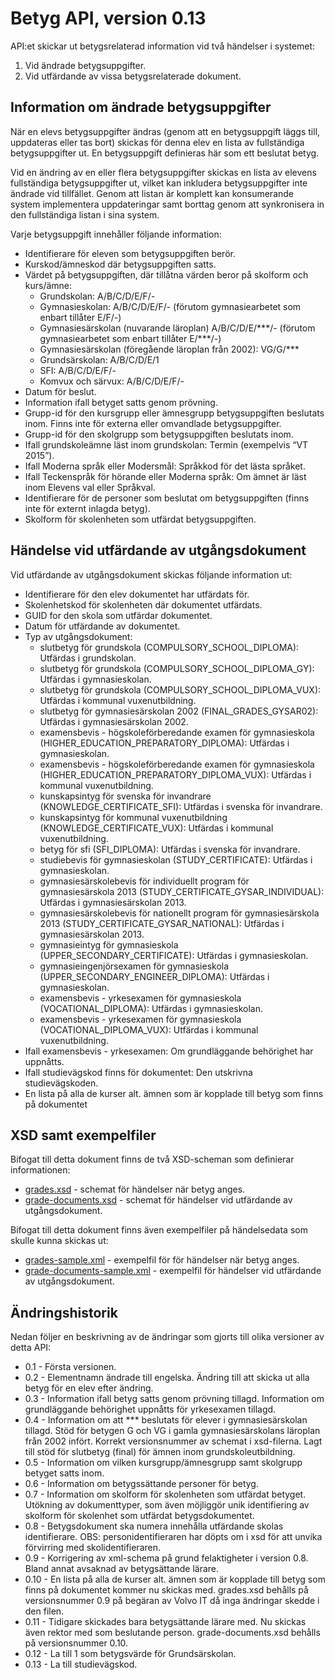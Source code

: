 Betyg API, version 0.13
=======================
API:et skickar ut betygsrelaterad information vid två händelser i systemet:

1. Vid ändrade betygsuppgifter.
2. Vid utfärdande av vissa betygsrelaterade dokument.

Information om ändrade betygsuppgifter
--------------------------------------
När en elevs betygsuppgifter ändras (genom att en betygsuppgift läggs till, uppdateras eller tas bort) skickas för denna elev en lista av fullständiga betygsuppgifter ut. En betygsuppgift definieras här som ett beslutat betyg.

Vid en ändring av en eller flera betygsuppgifter skickas en lista av elevens fullständiga betygsuppgifter ut, vilket kan inkludera betygsuppgifter inte ändrade vid tillfället. Genom att listan är komplett kan konsumerande system implementera uppdateringar samt borttag genom att synkronisera in den fullständiga listan i sina system.

Varje betygsuppgift innehåller följande information:

- Identifierare för eleven som betygsuppgiften berör.
- Kurskod/ämneskod där betygsuppgiften satts.
- Värdet på betygsuppgiften, där tillåtna värden beror på skolform och kurs/ämne:
  - Grundskolan: A/B/C/D/E/F/-
  - Gymnasieskolan: A/B/C/D/E/F/- (förutom gymnasiearbetet som enbart tillåter E/F/-)
  - Gymnasiesärskolan (nuvarande läroplan) A/B/C/D/E/\*\*\*/- (förutom gymnasiearbetet som enbart tillåter E/\*\*\*/-)
  - Gymnasiesärskolan (föregående läroplan från 2002): VG/G/\*\*\*
  - Grundsärskolan: A/B/C/D/E/1
  - SFI: A/B/C/D/E/F/-
  - Komvux och särvux: A/B/C/D/E/F/-
- Datum för beslut.
- Information ifall betyget satts genom prövning.
- Grupp-id för den kursgrupp eller ämnesgrupp betygsuppgiften beslutats inom. Finns inte för externa eller omvandlade betygsuppgifter.
- Grupp-id för den skolgrupp som betygsuppgiften beslutats inom.
- Ifall grundskoleämne läst inom grundskolan: Termin (exempelvis “VT 2015”).
- Ifall Moderna språk eller Modersmål: Språkkod för det lästa språket.
- Ifall Teckenspråk för hörande eller Moderna språk: Om ämnet är läst inom Elevens val eller Språkval.
- Identifierare för de personer som beslutat om betygsuppgiften (finns inte för externt inlagda betyg).
- Skolform för skolenheten som utfärdat betygsuppgiften.

Händelse vid utfärdande av utgångsdokument
------------------------------------------
Vid utfärdande av utgångsdokument skickas följande information ut:

- Identifierare för den elev dokumentet har utfärdats för.
- Skolenhetskod för skolenheten där dokumentet utfärdats.
- GUID for den skola som utfärdar dokumentet.
- Datum för utfärdande av dokumentet.
- Typ av utgångsdokument:
  - slutbetyg för grundskola (COMPULSORY_SCHOOL_DIPLOMA): Utfärdas i grundskolan.
  - slutbetyg för grundskola (COMPULSORY_SCHOOL_DIPLOMA_GY): Utfärdas i gymnasieskolan.
  - slutbetyg för grundskola (COMPULSORY_SCHOOL_DIPLOMA_VUX): Utfärdas i kommunal vuxenutbildning. 
  - slutbetyg för gymnasiesärskolan 2002 (FINAL_GRADES_GYSAR02): Utfärdas i gymnasiesärskolan 2002.
  - examensbevis - högskoleförberedande examen för gymnasieskola (HIGHER_EDUCATION_PREPARATORY_DIPLOMA): Utfärdas i gymnasieskolan.
  - examensbevis - högskoleförberedande examen för gymnasieskola (HIGHER_EDUCATION_PREPARATORY_DIPLOMA_VUX): Utfärdas i kommunal vuxenutbildning.
  - kunskapsintyg för svenska för invandrare (KNOWLEDGE_CERTIFICATE_SFI): Utfärdas i svenska för invandrare.
  - kunskapsintyg för kommunal vuxenutbildning (KNOWLEDGE_CERTIFICATE_VUX): Utfärdas i kommunal vuxenutbildning.
  - betyg för sfi (SFI_DIPLOMA): Utfärdas i svenska för invandrare.
  - studiebevis för gymnasieskolan (STUDY_CERTIFICATE): Utfärdas i gymnasieskolan.
  - gymnasiesärskolebevis för individuellt program för gymnasiesärskola 2013 (STUDY_CERTIFICATE_GYSAR_INDIVIDUAL): Utfärdas i gymnasiesärskolan 2013.
  - gymnasiesärskolebevis för nationellt program för gymnasiesärskola 2013 (STUDY_CERTIFICATE_GYSAR_NATIONAL): Utfärdas i gymnasiesärskolan 2013.
  - gymnasieintyg för gymnasieskola (UPPER_SECONDARY_CERTIFICATE): Utfärdas i gymnasieskolan.
  - gymnasieingenjörsexamen för gymnasieskola (UPPER_SECONDARY_ENGINEER_DIPLOMA): Utfärdas i gymnasieskolan.
  - examensbevis - yrkesexamen för gymnasieskola (VOCATIONAL_DIPLOMA): Utfärdas i gymnasieskolan.
  - examensbevis - yrkesexamen för gymnasieskola (VOCATIONAL_DIPLOMA_VUX): Utfärdas i kommunal vuxenutbildning.
- Ifall examensbevis - yrkesexamen: Om grundläggande behörighet har uppnåtts.
- Ifall studievägskod finns för dokumentet: Den utskrivna studievägskoden.
- En lista på alla de kurser alt. ämnen som är kopplade till betyg som finns på dokumentet

XSD samt exempelfiler
---------------------
Bifogat till detta dokument finns de två XSD-scheman som definierar informationen:
- [grades.xsd](grades.xsd) - schemat för händelser när betyg anges.
- [grade-documents.xsd](grade-documents.xsd) - schemat för händelser vid utfärdande av utgångsdokument.

Bifogat till detta dokument finns även exempelfiler på händelsedata som skulle kunna skickas ut:
- [grades-sample.xml](grades-sample.xml) - exempelfil för för händelser när betyg anges.
- [grade-documents-sample.xml](grade-documents-sample.xml) - exempelfil för händelser vid utfärdande av utgångsdokument.

Ändringshistorik
----------------
Nedan följer en beskrivning av de ändringar som gjorts till olika versioner av detta API:
- 0.1 - Första versionen.
- 0.2 - Elementnamn ändrade till engelska. Ändring till att skicka ut alla betyg för en elev efter ändring.
- 0.3 - Information ifall betyg satts genom prövning tillagd. Information om grundläggande behörighet uppnåtts för yrkesexamen tillagd.
- 0.4 - Information om att *** beslutats för elever i gymnasiesärskolan tillagd. Stöd för betygen G och VG i gamla gymnasiesärskolans läroplan från 2002 infört. Korrekt versionsnummer av schemat i xsd-filerna. Lagt till stöd för slutbetyg (final) för ämnen inom grundskoleutbildning.
- 0.5 - Information om vilken kursgrupp/ämnesgrupp samt skolgrupp betyget satts inom.
- 0.6 - Information om betygssättande personer för betyg.
- 0.7 - Information om skolform för skolenheten som utfärdat betyget. Utökning av dokumenttyper, som även möjliggör unik identifiering av skolform för skolenhet som utfärdat betygsdokumentet.
- 0.8 - Betygsdokument ska numera innehålla utfärdande skolas identifierare. OBS: personidentifieraren har döpts om i xsd för att unvika förvirring med skolidentifieraren.
- 0.9 - Korrigering av xml-schema på grund felaktigheter i version 0.8. Bland annat avsaknad av betygsättande lärare.
- 0.10 - En lista på alla de kurser alt. ämnen som är kopplade till betyg som finns på dokumentet kommer nu skickas med. grades.xsd behålls på versionsnummer 0.9 på begäran av Volvo IT då inga ändringar skedde i den filen.
- 0.11 - Tidigare skickades bara betygsättande lärare med. Nu skickas även rektor med som beslutande person. grade-documents.xsd behålls på versionsnummer 0.10.
- 0.12 - La till 1 som betygsvärde för Grundsärskolan.
- 0.13 - La till studievägskod.
